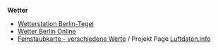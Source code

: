 
**Wetter**
- [Wetterstation Berlin-Tegel](https://www.wetterdienst.de/Deutschlandwetter/Berlin/Aktuell/)
- [Wetter Berlin Online](http://www.wetter-berlin-online.de/)
- [Feinstaubkarte - verschiedene Werte](https://deutschland.maps.luftdaten.info/#6/51.165/10.455) / Projekt Page [Luftdaten.info](https://luftdaten.info/)
